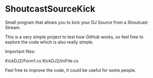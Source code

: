 # ShoutcastSourceKick
Small program that allows you to kick your DJ Source from a Shoutcast Stream.

This is a very simple project to test how GitHub works, so feel free to explore the code which is also really simple.

Important files:

KickDJ2/Form1.cs
KickDJ2/IniFile.cs


Feel free to improve the code, it could be useful for some people.
